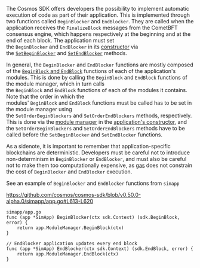 The Cosmos SDK offers developers the possibility to implement automatic execution of code as part of their application. This is implemented through two functions called `BeginBlocker` and `EndBlocker`. They are called when the application receives the `FinalizeBlock` messages from the CometBFT consensus engine, which happens respectively at the beginning and at the end of each block. The application must set the `BeginBlocker` and `EndBlocker` in its [constructor](https://docs.cosmos.network/v0.50/learn/beginner/app-anatomy#constructor-function) via the [`SetBeginBlocker`](https://pkg.go.dev/github.com/cosmos/cosmos-sdk/baseapp#BaseApp.SetBeginBlocker) and [`SetEndBlocker`](https://pkg.go.dev/github.com/cosmos/cosmos-sdk/baseapp#BaseApp.SetEndBlocker) methods.

In general, the `BeginBlocker` and `EndBlocker` functions are mostly composed of the [`BeginBlock` and `EndBlock`](https://docs.cosmos.network/v0.50/build/building-modules/beginblock-endblock) functions of each of the application's modules. This is done by calling the `BeginBlock` and `EndBlock` functions of the module manager, which in turn calls the `BeginBlock` and `EndBlock` functions of each of the modules it contains. Note that the order in which the modules' `BeginBlock` and `EndBlock` functions must be called has to be set in the module manager using the `SetOrderBeginBlockers` and `SetOrderEndBlockers` methods, respectively. This is done via the [module manager](https://docs.cosmos.network/v0.50/build/building-modules/module-manager) in the [application's constructor](https://docs.cosmos.network/v0.50/learn/beginner/app-anatomy#application-constructor), and the `SetOrderBeginBlockers` and `SetOrderEndBlockers` methods have to be called before the `SetBeginBlocker` and `SetEndBlocker` functions.

As a sidenote, it is important to remember that application-specific blockchains are deterministic. Developers must be careful not to introduce non-determinism in `BeginBlocker` or `EndBlocker`, and must also be careful not to make them too computationally expensive, as [gas](https://docs.cosmos.network/v0.50/learn/beginner/gas-fees) does not constrain the cost of `BeginBlocker` and `EndBlocker` execution.

See an example of `BeginBlocker` and `EndBlocker` functions from `simapp`


https://github.com/cosmos/cosmos-sdk/blob/v0.50.0-alpha.0/simapp/app.go#L613-L620

```
simapp/app.go
func (app *SimApp) BeginBlocker(ctx sdk.Context) (sdk.BeginBlock, error) {
	return app.ModuleManager.BeginBlock(ctx)
}

// EndBlocker application updates every end block
func (app *SimApp) EndBlocker(ctx sdk.Context) (sdk.EndBlock, error) {
	return app.ModuleManager.EndBlock(ctx)
}
```